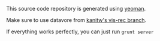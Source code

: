 This source code repository is generated using [yeoman](http://yeoman.io).

Make sure to use datavore from [kanitw's vis-rec branch](https://github.com/kanitw/datavore/tree/vis-rec).

If everything works perfectly, you can just run `grunt server`

